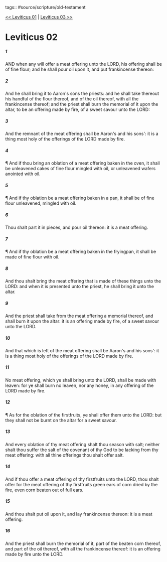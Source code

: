 tags:: #source/scripture/old-testament

[<< Leviticus 01](old-testament/03_Leviticus/Leviticus_01.md) | [Leviticus 03 >>](old-testament/03_Leviticus/Leviticus_03.md)

# Leviticus 02

##### 1

AND when any will offer a meat offering unto the LORD, his offering shall be of fine flour; and he shall pour oil upon it, and put frankincense thereon:

##### 2

And he shall bring it to Aaron's sons the priests: and he shall take thereout his handful of the flour thereof, and of the oil thereof, with all the frankincense thereof; and the priest shall burn the memorial of it upon the altar, to be an offering made by fire, of a sweet savour unto the LORD:

##### 3

And the remnant of the meat offering shall be Aaron's and his sons': it is a thing most holy of the offerings of the LORD made by fire.

##### 4

¶ And if thou bring an oblation of a meat offering baken in the oven, it shall be unleavened cakes of fine flour mingled with oil, or unleavened wafers anointed with oil.

##### 5

¶ And if thy oblation be a meat offering baken in a pan, it shall be of fine flour unleavened, mingled with oil.

##### 6

Thou shalt part it in pieces, and pour oil thereon: it is a meat offering.

##### 7

¶ And if thy oblation be a meat offering baken in the fryingpan, it shall be made of fine flour with oil.

##### 8

And thou shalt bring the meat offering that is made of these things unto the LORD: and when it is presented unto the priest, he shall bring it unto the altar.

##### 9

And the priest shall take from the meat offering a memorial thereof, and shall burn it upon the altar: it is an offering made by fire, of a sweet savour unto the LORD.

##### 10

And that which is left of the meat offering shall be Aaron's and his sons': it is a thing most holy of the offerings of the LORD made by fire.

##### 11

No meat offering, which ye shall bring unto the LORD, shall be made with leaven: for ye shall burn no leaven, nor any honey, in any offering of the LORD made by fire.

##### 12

¶ As for the oblation of the firstfruits, ye shall offer them unto the LORD: but they shall not be burnt on the altar for a sweet savour.

##### 13

And every oblation of thy meat offering shalt thou season with salt; neither shalt thou suffer the salt of the covenant of thy God to be lacking from thy meat offering: with all thine offerings thou shalt offer salt.

##### 14

And if thou offer a meat offering of thy firstfruits unto the LORD, thou shalt offer for the meat offering of thy firstfruits green ears of corn dried by the fire, even corn beaten out of full ears.

##### 15

And thou shalt put oil upon it, and lay frankincense thereon: it is a meat offering.

##### 16

And the priest shall burn the memorial of it, part of the beaten corn thereof, and part of the oil thereof, with all the frankincense thereof: it is an offering made by fire unto the LORD.

